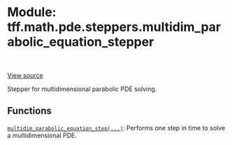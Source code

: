 <div itemscope itemtype="http://developers.google.com/ReferenceObject">
<meta itemprop="name" content="tff.math.pde.steppers.multidim_parabolic_equation_stepper" />
<meta itemprop="path" content="Stable" />
</div>

# Module: tff.math.pde.steppers.multidim_parabolic_equation_stepper

<!-- Insert buttons and diff -->

<table class="tfo-notebook-buttons tfo-api" align="left">
</table>

<a target="_blank" href="https://github.com/google/tf-quant-finance/blob/master/tf_quant_finance/math/pde/steppers/multidim_parabolic_equation_stepper.py">View source</a>



Stepper for multidimensional parabolic PDE solving.



## Functions

[`multidim_parabolic_equation_step(...)`](../../../../tff/math/pde/steppers/douglas_adi/multidim_parabolic_equation_step.md): Performs one step in time to solve a multidimensional PDE.

